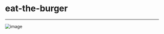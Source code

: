 # eat-the-burger
----------------------
![image](https://user-images.githubusercontent.com/58674083/84466530-9030e380-ac47-11ea-8012-a5b04f3f0147.png)

